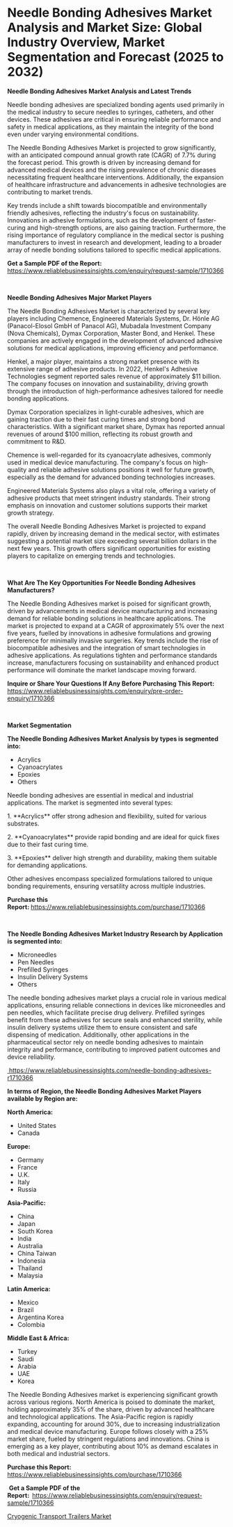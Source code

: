 <p><h1>Needle Bonding Adhesives Market Analysis and Market Size: Global Industry Overview, Market Segmentation and Forecast (2025 to 2032)</h1></p><p><strong>Needle Bonding Adhesives Market Analysis and Latest Trends</strong></p>
<p><p>Needle bonding adhesives are specialized bonding agents used primarily in the medical industry to secure needles to syringes, catheters, and other devices. These adhesives are critical in ensuring reliable performance and safety in medical applications, as they maintain the integrity of the bond even under varying environmental conditions.</p><p>The Needle Bonding Adhesives Market is projected to grow significantly, with an anticipated compound annual growth rate (CAGR) of 7.7% during the forecast period. This growth is driven by increasing demand for advanced medical devices and the rising prevalence of chronic diseases necessitating frequent healthcare interventions. Additionally, the expansion of healthcare infrastructure and advancements in adhesive technologies are contributing to market trends.</p><p>Key trends include a shift towards biocompatible and environmentally friendly adhesives, reflecting the industry's focus on sustainability. Innovations in adhesive formulations, such as the development of faster-curing and high-strength options, are also gaining traction. Furthermore, the rising importance of regulatory compliance in the medical sector is pushing manufacturers to invest in research and development, leading to a broader array of needle bonding solutions tailored to specific medical applications.</p></p>
<p><strong>Get a Sample PDF of the Report:&nbsp;</strong> <a href="https://www.reliablebusinessinsights.com/enquiry/request-sample/1710366?utm_campaign=3319&utm_medium=2&utm_source=Github&utm_content=ia&utm_term=27032025&utm_id=needle-bonding-adhesives">https://www.reliablebusinessinsights.com/enquiry/request-sample/1710366</a></p>
<p>&nbsp;</p>
<p><strong>Needle Bonding Adhesives Major Market Players</strong></p>
<p><p>The Needle Bonding Adhesives Market is characterized by several key players including Chemence, Engineered Materials Systems, Dr. Hönle AG (Panacol-Elosol GmbH of Panacol AG), Mubadala Investment Company (Nova Chemicals), Dymax Corporation, Master Bond, and Henkel. These companies are actively engaged in the development of advanced adhesive solutions for medical applications, improving efficiency and performance.</p><p>Henkel, a major player, maintains a strong market presence with its extensive range of adhesive products. In 2022, Henkel's Adhesive Technologies segment reported sales revenue of approximately $11 billion. The company focuses on innovation and sustainability, driving growth through the introduction of high-performance adhesives tailored for needle bonding applications.</p><p>Dymax Corporation specializes in light-curable adhesives, which are gaining traction due to their fast curing times and strong bond characteristics. With a significant market share, Dymax has reported annual revenues of around $100 million, reflecting its robust growth and commitment to R&D.</p><p>Chemence is well-regarded for its cyanoacrylate adhesives, commonly used in medical device manufacturing. The company's focus on high-quality and reliable adhesive solutions positions it well for future growth, especially as the demand for advanced bonding technologies increases.</p><p>Engineered Materials Systems also plays a vital role, offering a variety of adhesive products that meet stringent industry standards. Their strong emphasis on innovation and customer solutions supports their market growth strategy.</p><p>The overall Needle Bonding Adhesives Market is projected to expand rapidly, driven by increasing demand in the medical sector, with estimates suggesting a potential market size exceeding several billion dollars in the next few years. This growth offers significant opportunities for existing players to capitalize on emerging trends and technologies.</p></p>
<p>&nbsp;</p>
<p><strong>What Are The Key Opportunities For Needle Bonding Adhesives Manufacturers?</strong></p>
<p><p>The Needle Bonding Adhesives market is poised for significant growth, driven by advancements in medical device manufacturing and increasing demand for reliable bonding solutions in healthcare applications. The market is projected to expand at a CAGR of approximately 5% over the next five years, fuelled by innovations in adhesive formulations and growing preference for minimally invasive surgeries. Key trends include the rise of biocompatible adhesives and the integration of smart technologies in adhesive applications. As regulations tighten and performance standards increase, manufacturers focusing on sustainability and enhanced product performance will dominate the market landscape moving forward.</p></p>
<p><strong>Inquire or Share Your Questions If Any Before Purchasing This Report:</strong> <a href="https://www.reliablebusinessinsights.com/enquiry/pre-order-enquiry/1710366?utm_campaign=3319&utm_medium=2&utm_source=Github&utm_content=ia&utm_term=27032025&utm_id=needle-bonding-adhesives">https://www.reliablebusinessinsights.com/enquiry/pre-order-enquiry/1710366</a></p>
<p>&nbsp;</p>
<p><strong>Market Segmentation</strong></p>
<p><strong>The Needle Bonding Adhesives Market Analysis by types is segmented into:</strong></p>
<p><ul><li>Acrylics</li><li>Cyanoacrylates</li><li>Epoxies</li><li>Others</li></ul></p>
<p><p>Needle bonding adhesives are essential in medical and industrial applications. The market is segmented into several types: </p><p>1. **Acrylics** offer strong adhesion and flexibility, suited for various substrates.</p><p>2. **Cyanoacrylates** provide rapid bonding and are ideal for quick fixes due to their fast curing time.</p><p>3. **Epoxies** deliver high strength and durability, making them suitable for demanding applications.</p><p>Other adhesives encompass specialized formulations tailored to unique bonding requirements, ensuring versatility across multiple industries.</p></p>
<p><strong>Purchase this Report:&nbsp;</strong><a href="https://www.reliablebusinessinsights.com/purchase/1710366?utm_campaign=3319&utm_medium=2&utm_source=Github&utm_content=ia&utm_term=27032025&utm_id=needle-bonding-adhesives">https://www.reliablebusinessinsights.com/purchase/1710366</a></p>
<p>&nbsp;</p>
<p><strong>The Needle Bonding Adhesives Market Industry Research by Application is segmented into:</strong></p>
<p><ul><li>Microneedles</li><li>Pen Needles</li><li>Prefilled Syringes</li><li>Insulin Delivery Systems</li><li>Others</li></ul></p>
<p><p>The needle bonding adhesives market plays a crucial role in various medical applications, ensuring reliable connections in devices like microneedles and pen needles, which facilitate precise drug delivery. Prefilled syringes benefit from these adhesives for secure seals and enhanced sterility, while insulin delivery systems utilize them to ensure consistent and safe dispensing of medication. Additionally, other applications in the pharmaceutical sector rely on needle bonding adhesives to maintain integrity and performance, contributing to improved patient outcomes and device reliability.</p></p>
<p><a href="https://www.reliablebusinessinsights.com/needle-bonding-adhesives-r1710366?utm_campaign=3319&utm_medium=2&utm_source=Github&utm_content=ia&utm_term=27032025&utm_id=needle-bonding-adhesives">&nbsp;https://www.reliablebusinessinsights.com/needle-bonding-adhesives-r1710366</a></p>
<p><strong>In terms of Region, the Needle Bonding Adhesives Market Players available by Region are:</strong></p>
<p>
    <p> <strong> North America: </strong>
        <ul>
            <li>United States</li>
            <li>Canada</li>
        </ul>
        </p> 
    <p> <strong> Europe: </strong>
        <ul>
            <li>Germany</li>
            <li>France</li>
            <li>U.K.</li>
            <li>Italy</li>
            <li>Russia</li>
        </ul>
        </p> 
    <p> <strong> Asia-Pacific: </strong>
        <ul>
            <li>China</li>
            <li>Japan</li>
            <li>South Korea</li>
            <li>India</li>
            <li>Australia</li>
            <li>China Taiwan</li>
            <li>Indonesia</li>
            <li>Thailand</li>
            <li>Malaysia</li>
        </ul>
        </p> 
    <p> <strong> Latin America: </strong>
        <ul>
            <li>Mexico</li>
            <li>Brazil</li>
            <li>Argentina Korea</li>
            <li>Colombia</li>
        </ul>
        </p> 
    <p> <strong> Middle East & Africa: </strong>
        <ul>
            <li>Turkey</li>
            <li>Saudi</li>
            <li>Arabia</li>
            <li>UAE</li>
            <li>Korea</li>
        </ul>
    </p>
    </p>
<p><p>The Needle Bonding Adhesives market is experiencing significant growth across various regions. North America is poised to dominate the market, holding approximately 35% of the share, driven by advanced healthcare and technological applications. The Asia-Pacific region is rapidly expanding, accounting for around 30%, due to increasing industrialization and medical device manufacturing. Europe follows closely with a 25% market share, fueled by stringent regulations and innovations. China is emerging as a key player, contributing about 10% as demand escalates in both medical and industrial sectors.</p></p>
<p><strong>Purchase this Report: </strong><a href="https://www.reliablebusinessinsights.com/purchase/1710366?utm_campaign=3319&utm_medium=2&utm_source=Github&utm_content=ia&utm_term=27032025&utm_id=needle-bonding-adhesives">https://www.reliablebusinessinsights.com/purchase/1710366</a></p>
<p>&nbsp;<strong>Get a Sample PDF of the Report:&nbsp;&nbsp;</strong><a href="https://www.reliablebusinessinsights.com/enquiry/request-sample/1710366?utm_campaign=3319&utm_medium=2&utm_source=Github&utm_content=ia&utm_term=27032025&utm_id=needle-bonding-adhesives">https://www.reliablebusinessinsights.com/enquiry/request-sample/1710366</a></p>
<p><strong></strong></p>
<p><p><a href="https://github.com/keohannchavo/Market-Research-Report-List-1/blob/main/cryogenic-transport-trailers-market.md?utm_campaign=3319&utm_medium=2&utm_source=Github&utm_content=ia&utm_term=27032025&utm_id=needle-bonding-adhesives">Cryogenic Transport Trailers Market</a></p></p>